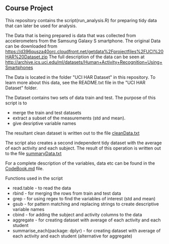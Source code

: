 ## Course Project
This repository contains the script(run_analysis.R) for preparing tidy data that can later be used for analysis.

The Data that is being prepared is data that was collected from accelerometers from the Samsung Galaxy S smartphone.
The original Data can be downloaded from https://d396qusza40orc.cloudfront.net/getdata%2Fprojectfiles%2FUCI%20HAR%20Dataset.zip 
The full description of the data can be seen at http://archive.ics.uci.edu/ml/datasets/Human+Activity+Recognition+Using+Smartphones 

The Data is located in the folder "UCI HAR Dataset" in this repository.
To learn more about this data, see the README.txt file in the "UCI HAR Dataset" folder.

The Dataset contains two sets of data train and test.
The purpose of this script is to 

* merge the train and test datasets 
* extract a subset of the measurements (std and mean).
* give desriptive variable names

The resultant clean dataset is written out to the file [cleanData.txt](cleanData.txt)

The script also creates a second independent tidy dataset with the average of each activity and each subject.
The result of this operation is written out to the file [summaryData.txt](summaryData.txt) 

For a complete description of the variables, data etc can be found in the [CodeBook.md](CodeBook.md) file.

Functions used in the script

* read.table - to read the data
* rbind - for merging the rows from train and test data
* grep - for using regex to find the variables of interest (std and mean)
* gsub - for pattern matching and replacing strings to create descriptive variable names
* cbind - for adding the subject and activity columns to the data
* aggregate - for creating dataset with average of each activity and each student
* summarise_each(package: dplyr) - for creating dataset with average of each activity and each student (alternative for aggregate)   	
